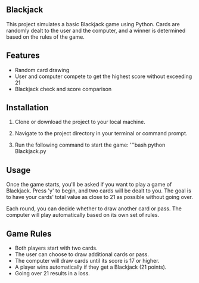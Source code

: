 ## Blackjack 
This project simulates a basic Blackjack game using Python. Cards are randomly dealt to the user and the computer, and a winner is determined based on the rules of the game.

## Features
- Random card drawing
- User and computer compete to get the highest score without exceeding 21
- Blackjack check and score comparison
  
## Installation
1. Clone or download the project to your local machine.

2. Navigate to the project directory in your terminal or command prompt.

3. Run the following command to start the game:
'''bash
python Blackjack.py

## Usage
Once the game starts, you'll be asked if you want to play a game of Blackjack. Press 'y' to begin, and two cards will be dealt to you. The goal is to have your cards' total value as close to 21 as possible without going over.

Each round, you can decide whether to draw another card or pass. The computer will play automatically based on its own set of rules.

## Game Rules
- Both players start with two cards.
- The user can choose to draw additional cards or pass.
- The computer will draw cards until its score is 17 or higher.
- A player wins automatically if they get a Blackjack (21 points).
- Going over 21 results in a loss.
